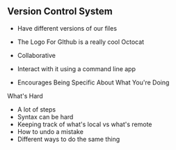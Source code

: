 ## Version Control System
  + Have different versions of our files
  + The Logo For GIthub is a really cool Octocat
  + Collaborative
  + Interact with it using a command line app

+ Encourages Being Specific About What You're Doing

What's Hard
+ A lot of steps
+ Syntax can be hard
+ Keeping track of what's local vs what's remote
+ How to undo a mistake
+ Different ways to do the same thing

